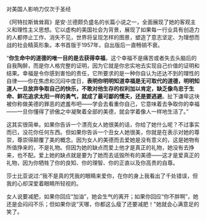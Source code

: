 对美国人影响力仅次于圣经



《阿特拉斯耸耸肩》是安·兰德颇负盛名的长篇小说之一，全面展现了她的客观主义和理性主义思想。它以虚构的美国社会为背景，展现了如果每一行业具有创造力的人都停止工作、消失不见，世界将呈现怎样的图景，塑造了意志坚定、为理想而战的社会精英形象。本书首版于1957年，自出版后一直畅销不衰。

“**你生命中的道德的唯一目的是去获得幸福**，这个幸福不是痛苦或者失去头脑后的自我陶醉，而是你人格完整的证明，因为它就是你忠实地去实现自己价值的证明和结果。幸福是令你感到害怕的责任，它所要求的是一种你自认为还达不到的理性的自律——你在焦虑和沉闷中度日，**表明你明明知道幸福是无可取代的道德，明明知道人一旦放弃争取自己的快乐，不敢对他生存的权利加以肯定，缺乏像鸟忠于生命、鲜花追求太阳一样的勇气，就成了最可鄙的懦夫，还是要逃避**。扯下谦卑这块被你称做美德的罪恶的遮羞布吧——学会去看重你自己，它意味着去争取你的幸福——一旦你懂得了骄傲之中凝聚着全部的美德，就会学着像人一样地生活了。”

这其实很简单。如果你告诉一个漂亮女人她很美的话，你给了她什么呢？不过事实而已，没花你任何东西。但如果你告诉一个丑女人她很美，你就是在表示对她的尊崇，尊崇得颠覆了美的概念。因为女人的美德而去爱她是没有意义的，这是她物有所值挣来的，不是礼物。但因为她的缺点而爱上他才是真正的礼物，她没有去挣来，也不配。爱上她的缺点就是要为了她而去诋毁所有的美德——这才是爱真正的礼物，因为你牺牲了你的良知、你的理智、你的正直以及你高贵的自尊。

莎士比亚说过:“我不是真的凭我的眼睛来爱你，在你的身上我看出了千处错误，但我的心却深爱着眼睛所轻视的。

女人说要减肥，如果你回应“加油”，她会生气的离开；如果你回应“你不胖啊”，她还是会闷闷不乐；但如果你说“天哪，你都这么瘦了还要减肥！"她就会心满意足的笑了。